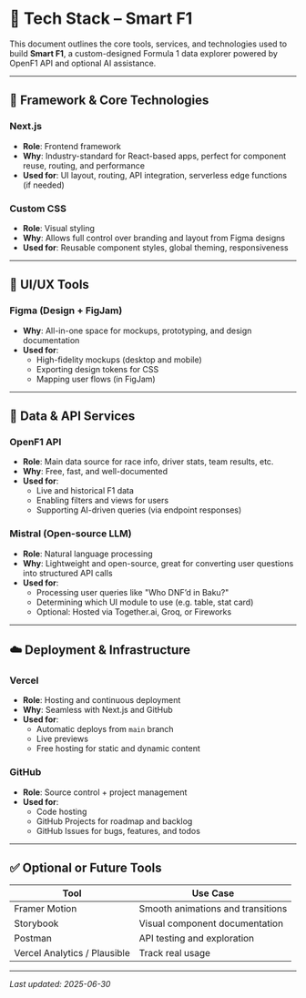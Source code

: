 # 🧰 Tech Stack – Smart F1

This document outlines the core tools, services, and technologies used to build **Smart F1**, a custom-designed Formula 1 data explorer powered by OpenF1 API and optional AI assistance.

---

## 🔧 Framework & Core Technologies

### **Next.js**
- **Role**: Frontend framework  
- **Why**: Industry-standard for React-based apps, perfect for component reuse, routing, and performance  
- **Used for**: UI layout, routing, API integration, serverless edge functions (if needed)

### **Custom CSS**
- **Role**: Visual styling  
- **Why**: Allows full control over branding and layout from Figma designs  
- **Used for**: Reusable component styles, global theming, responsiveness

---

## 🎨 UI/UX Tools

### **Figma** (Design + FigJam)
- **Why**: All-in-one space for mockups, prototyping, and design documentation  
- **Used for**:
  - High-fidelity mockups (desktop and mobile)
  - Exporting design tokens for CSS
  - Mapping user flows (in FigJam)

---

## 📡 Data & API Services

### **OpenF1 API**
- **Role**: Main data source for race info, driver stats, team results, etc.  
- **Why**: Free, fast, and well-documented  
- **Used for**:
  - Live and historical F1 data
  - Enabling filters and views for users
  - Supporting AI-driven queries (via endpoint responses)

### **Mistral (Open-source LLM)**
- **Role**: Natural language processing  
- **Why**: Lightweight and open-source, great for converting user questions into structured API calls  
- **Used for**:
  - Processing user queries like "Who DNF’d in Baku?"
  - Determining which UI module to use (e.g. table, stat card)
  - Optional: Hosted via Together.ai, Groq, or Fireworks

---

## ☁️ Deployment & Infrastructure

### **Vercel**
- **Role**: Hosting and continuous deployment  
- **Why**: Seamless with Next.js and GitHub  
- **Used for**:
  - Automatic deploys from `main` branch
  - Live previews
  - Free hosting for static and dynamic content

### **GitHub**
- **Role**: Source control + project management  
- **Used for**:
  - Code hosting
  - GitHub Projects for roadmap and backlog
  - GitHub Issues for bugs, features, and todos

---

## ✅ Optional or Future Tools

| Tool                    | Use Case                          |
|-------------------------|-----------------------------------|
| Framer Motion           | Smooth animations and transitions |
| Storybook               | Visual component documentation    |
| Postman                 | API testing and exploration       |
| Vercel Analytics / Plausible | Track real usage            |

---

_Last updated: 2025-06-30_